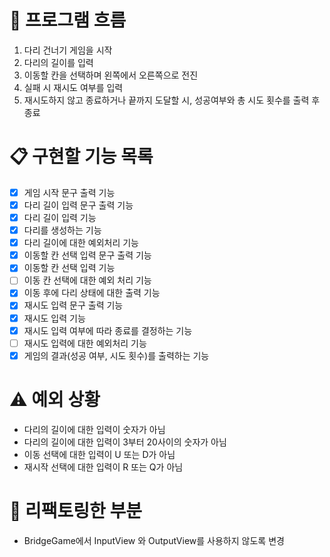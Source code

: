 # 🌊 프로그램 흐름
1. 다리 건너기 게임을 시작
2. 다리의 길이를 입력
3. 이동할 칸을 선택하며 왼쪽에서 오른쪽으로 전진
4. 실패 시 재시도 여부를 입력
5. 재시도하지 않고 종료하거나 끝까지 도달할 시, 성공여부와 총 시도 횟수를 출력 후 종료

# 📋 구현할 기능 목록
- [X] 게임 시작 문구 출력 기능
- [X] 다리 길이 입력 문구 출력 기능
- [X] 다리 길이 입력 기능
- [X] 다리를 생성하는 기능
- [X] 다리 길이에 대한 예외처리 기능
- [X] 이동할 칸 선택 입력 문구 출력 기능
- [X] 이동할 칸 선택 입력 기능
- [ ] 이동 칸 선택에 대한 예외 처리 기능
- [X] 이동 후에 다리 상태에 대한 출력 기능
- [X] 재시도 입력 문구 출력 기능
- [X] 재시도 입력 기능
- [X] 재시도 입력 여부에 따라 종료를 결정하는 기능
- [ ] 재시도 입력에 대한 예외처리 기능
- [X] 게임의 결과(성공 여부, 시도 횟수)를 출력하는 기능

# ⚠️ 예외 상황
- 다리의 길이에 대한 입력이 숫자가 아님
- 다리의 길이에 대한 입력이 3부터 20사이의 숫자가 아님
- 이동 선택에 대한 입력이 U 또는 D가 아님
- 재시작 선택에 대한 입력이 R 또는 Q가 아님

# 🔧 리팩토링한 부분
- BridgeGame에서 InputView 와 OutputView를 사용하지 않도록 변경